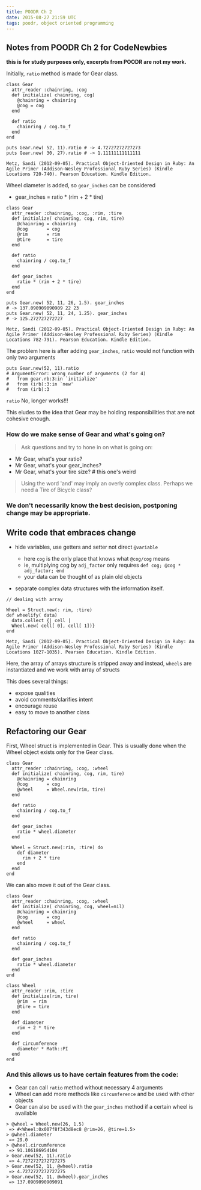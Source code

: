 ```yaml
---
title: POODR Ch 2
date: 2015-08-27 21:59 UTC
tags: poodr, object oriented programming
---
```


## Notes from POODR Ch 2 for CodeNewbies

**this is for study purposes only, excerpts from POODR are not my work.**

Initially, `ratio` method is made for Gear class.

~~~
class Gear 
  attr_reader :chainring, :cog 
  def initialize( chainring, cog) 
    @chainring = chainring 
    @cog = cog 
  end 
  
  def ratio 
    chainring / cog.to_f 
  end 
end 

puts Gear.new( 52, 11).ratio # -> 4.72727272727273 
puts Gear.new( 30, 27).ratio # -> 1.11111111111111

Metz, Sandi (2012-09-05). Practical Object-Oriented Design in Ruby: An Agile Primer (Addison-Wesley Professional Ruby Series) (Kindle Locations 720-740). Pearson Education. Kindle Edition. 
~~~

Wheel diameter is added, so `gear_inches` can be considered

* gear_inches = ratio * (rim + 2 * tire)

~~~
class Gear 
  attr_reader :chainring, :cog, :rim, :tire
  def initialize( chainring, cog, rim, tire) 
    @chainring = chainring 
    @cog       = cog 
    @rim       = rim
    @tire      = tire
  end 
  
  def ratio 
    chainring / cog.to_f 
  end 

  def gear_inches
    ratio * (rim + 2 * tire)
  end
end

puts Gear.new( 52, 11, 26, 1.5). gear_inches 
# -> 137.090909090909 22 23 
puts Gear.new( 52, 11, 24, 1.25). gear_inches 
# -> 125.272727272727

Metz, Sandi (2012-09-05). Practical Object-Oriented Design in Ruby: An Agile Primer (Addison-Wesley Professional Ruby Series) (Kindle Locations 782-791). Pearson Education. Kindle Edition.  
~~~

The problem here is after adding `gear_inches`, `ratio` would not function with only two arguments

~~~
puts Gear.new(52, 11).ratio 
# ArgumentError: wrong number of arguments (2 for 4)
# 	from gear.rb:3:in `initialize'
# 	from (irb):3:in `new'
# 	from (irb):3
~~~

`ratio` No, longer works!!!

This eludes to the idea that Gear may be holding responsibilities that are not cohesive enough.

### How do we make sense of Gear and what's going on?

> Ask questions and try to hone in on what is going on:

* Mr Gear, what's your ratio?
* Mr Gear, what's your gear_inches?
* Mr Gear, what's your tire size? # this one's weird

> Using the word 'and' may imply an overly complex class.
> Perhaps we need a Tire of Bicycle class?

### We don't necessarily know the best decision, postponing change may be appropriate.

## Write code that embraces change

* hide variables, use getters and setter not direct `@variable`
  * here `cog` is the only place that knows what `@cog/cog` means
  * ie, multiplying cog by `adj_factor` only requires `def cog; @cog * adj_factor; end`
  * your data can be thought of as plain old objects

* separate complex data structures with the information itself.

~~~
// dealing with array

Wheel = Struct.new(: rim, :tire) 
def wheelify( data) 
  data.collect {| cell | 
  Wheel.new( cell[ 0], cell[ 1])} 
end

Metz, Sandi (2012-09-05). Practical Object-Oriented Design in Ruby: An Agile Primer (Addison-Wesley Professional Ruby Series) (Kindle Locations 1027-1035). Pearson Education. Kindle Edition. 
~~~

Here, the array of arrays structure is stripped away and instead, `wheels` are instantiated and we work with array of structs

This does several things:
* expose qualities
* avoid comments/clarifies intent
* encourage reuse
* easy to move to another class

## Refactoring our Gear

First, Wheel struct is implemented in Gear.  This is usually done when the Wheel object exists only for the Gear class.

~~~
class Gear 
  attr_reader :chainring, :cog, :wheel
  def initialize( chainring, cog, rim, tire) 
    @chainring = chainring 
    @cog       = cog 
    @wheel     = Wheel.new(rim, tire)
  end 
  
  def ratio 
    chainring / cog.to_f 
  end 

  def gear_inches
    ratio * wheel.diameter
  end

  Wheel = Struct.new(:rim, :tire) do 
    def diameter
      rim + 2 * tire
    end
  end
end
~~~

We can also move it out of the Gear class.

~~~
class Gear 
  attr_reader :chainring, :cog, :wheel
  def initialize( chainring, cog, wheel=nil) 
    @chainring = chainring 
    @cog       = cog 
    @wheel     = wheel
  end 
  
  def ratio 
    chainring / cog.to_f 
  end 

  def gear_inches
    ratio * wheel.diameter
  end
end

class Wheel 
  attr_reader :rim, :tire
  def initialize(rim, tire)
    @rim  = rim
    @tire = tire
  end

  def diameter
    rim + 2 * tire
  end

  def circumference
    diameter * Math::PI
  end
end
~~~

### And this allows us to have certain features from the code:

* Gear can call `ratio` method without necessary 4 arguments
* Wheel can add more methods like `circumference` and be used with other objects
* Gear can also be used with the `gear_inches` method if a certain wheel is available

~~~
> @wheel = Wheel.new(26, 1.5)
 => #<Wheel:0x007f8f343d8ec8 @rim=26, @tire=1.5> 
> @wheel.diameter
 => 29.0 
> @wheel.circumference
 => 91.106186954104 
> Gear.new(52, 11).ratio
 => 4.7272727272727275 
> Gear.new(52, 11, @wheel).ratio
 => 4.7272727272727275 
> Gear.new(52, 11, @wheel).gear_inches
 => 137.0909090909091 
~~~
